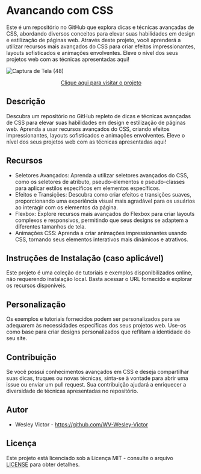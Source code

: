 # Avancando com CSS
 Este é um repositório no GitHub que explora dicas e técnicas avançadas de CSS, abordando diversos conceitos para elevar suas habilidades em design e estilização de páginas web. Através deste projeto, você aprenderá a utilizar recursos mais avançados do CSS para criar efeitos impressionantes, layouts sofisticados e animações envolventes. Eleve o nível dos seus projetos web com as técnicas apresentadas aqui!

![Captura de Tela (48)](https://github.com/WV-Wesley-Victor/Avancando-com-CSS/assets/137107062/f73b21c0-0c92-432d-bbbb-e9a89fec36dc)
 <p align="center">
  <a href="https://wv-wesley-victor.github.io/Pagina-com-Cards/" target="_blank">Clique aqui para visitar o projeto</a>
</p>

## Descrição
Descubra um repositório no GitHub repleto de dicas e técnicas avançadas de CSS para elevar suas habilidades em design e estilização de páginas web. Aprenda a usar recursos avançados do CSS, criando efeitos impressionantes, layouts sofisticados e animações envolventes. Eleve o nível dos seus projetos web com as técnicas apresentadas aqui!

## Recursos
* Seletores Avançados: Aprenda a utilizar seletores avançados do CSS, como os seletores de atributo, pseudo-elementos e pseudo-classes para aplicar estilos específicos em elementos específicos.
* Efeitos e Transições: Descubra como criar efeitos e transições suaves, proporcionando uma experiência visual mais agradável para os usuários ao interagir com os elementos da página.
* Flexbox: Explore recursos mais avançados do Flexbox para criar layouts complexos e responsivos, permitindo que seus designs se adaptem a diferentes tamanhos de tela.
* Animações CSS: Aprenda a criar animações impressionantes usando CSS, tornando seus elementos interativos mais dinâmicos e atrativos.

## Instruções de Instalação (caso aplicável)
Este projeto é uma coleção de tutoriais e exemplos disponibilizados online, não requerendo instalação local. Basta acessar o URL fornecido e explorar os recursos disponíveis.

## Personalização
Os exemplos e tutoriais fornecidos podem ser personalizados para se adequarem às necessidades específicas dos seus projetos web. Use-os como base para criar designs personalizados que reflitam a identidade do seu site.

## Contribuição
Se você possui conhecimentos avançados em CSS e deseja compartilhar suas dicas, truques ou novas técnicas, sinta-se à vontade para abrir uma issue ou enviar um pull request. Sua contribuição ajudará a enriquecer a diversidade de técnicas apresentadas no repositório.

## Autor
* Wesley Victor - https://github.com/WV-Wesley-Victor

## Licença
Este projeto está licenciado sob a Licença MIT - consulte o arquivo [LICENSE](LICENSE)  para obter detalhes.
